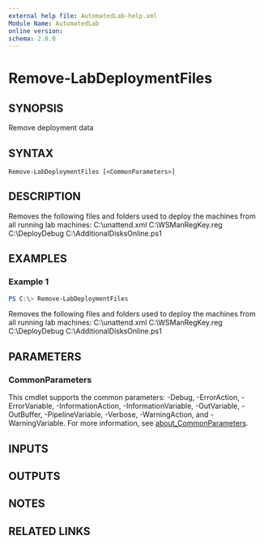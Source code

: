 ```yaml
---
external help file: AutomatedLab-help.xml
Module Name: AutomatedLab
online version:
schema: 2.0.0
---
```


# Remove-LabDeploymentFiles

## SYNOPSIS
Remove deployment data

## SYNTAX

```
Remove-LabDeploymentFiles [<CommonParameters>]
```

## DESCRIPTION
Removes the following files and folders used to deploy the machines from all running lab machines:
C:\unattend.xml
C:\WSManRegKey.reg
C:\DeployDebug
C:\AdditionalDisksOnline.ps1

## EXAMPLES

### Example 1
```powershell
PS C:\> Remove-LabDeploymentFiles
```

Removes the following files and folders used to deploy the machines from all running lab machines:
C:\unattend.xml
C:\WSManRegKey.reg
C:\DeployDebug
C:\AdditionalDisksOnline.ps1

## PARAMETERS

### CommonParameters
This cmdlet supports the common parameters: -Debug, -ErrorAction, -ErrorVariable, -InformationAction, -InformationVariable, -OutVariable, -OutBuffer, -PipelineVariable, -Verbose, -WarningAction, and -WarningVariable. For more information, see [about_CommonParameters](http://go.microsoft.com/fwlink/?LinkID=113216).

## INPUTS

## OUTPUTS

## NOTES

## RELATED LINKS
